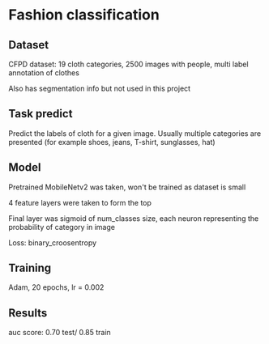 # Fashion classification

## Dataset
CFPD dataset: 19 cloth categories, 2500 images with people, multi label annotation of clothes

Also has segmentation info but not used in this project

## Task predict

Predict the labels of cloth for a given image. Usually multiple categories are presented (for example shoes, jeans, T-shirt, sunglasses, hat)


## Model

Pretrained MobileNetv2 was taken, won't be trained as dataset is small

4 feature layers were taken to form the top

Final layer was sigmoid of num_classes size, each neuron representing the probability of category in image

Loss: binary_croosentropy 

## Training

Adam, 20 epochs, lr = 0.002

## Results

auc score: 0.70 test/ 0.85 train
